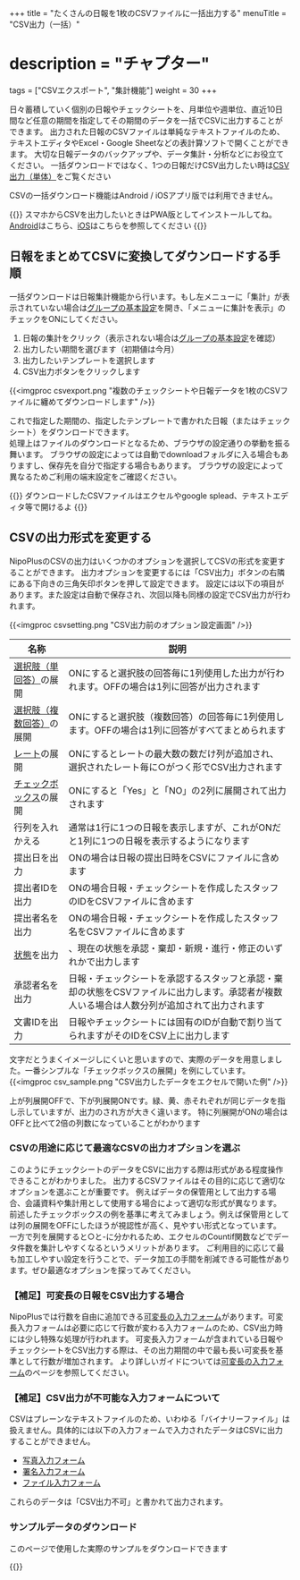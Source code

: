 +++
title = "たくさんの日報を1枚のCSVファイルに一括出力する"
menuTitle = "CSV出力（一括）"
# description = "チャプター"
tags = ["CSVエクスポート", "集計機能"]
weight = 30
+++


日々蓄積していく個別の日報やチェックシートを、月単位や週単位、直近10日間など任意の期間を指定してその期間のデータを一括でCSVに出力することができます。
出力された日報のCSVファイルは単純なテキストファイルのため、テキストエディタやExcel・Google Sheetなどの表計算ソフトで開くことができます。
大切な日報データのバックアップや、データ集計・分析などにお役立てください。
一括ダウンロードではなく、1つの日報だけCSV出力したい時は[CSV出力（単体）](/report/read/csv/)をご覧ください

CSVの一括ダウンロード機能はAndroid / iOSアプリ版では利用できません。

{{<alice pos="right" icon="phone">}}
スマホからCSVを出力したいときはPWA版としてインストールしてね。[Android](/system/android/)はこちら、[iOS](/system/ios/)はこちらを参照してください
{{</alice>}}

## 日報をまとめてCSVに変換してダウンロードする手順

一括ダウンロードは日報集計機能から行います。もし左メニューに「集計」が表示されていない場合は[グループの基本設定](/org/groupsetting/make/)を開き、「メニューに集計を表示」のチェックをONにしてください。

1. 日報の集計をクリック（表示されない場合は[グループの基本設定](/org/groupsetting/make/)を確認）
1. 出力したい期間を選びます（初期値は今月）
1. 出力したいテンプレートを選択します
1. CSV出力ボタンをクリックします

{{<imgproc csvexport.png "複数のチェックシートや日報データを1枚のCSVファイルに纏めてダウンロードします" />}}

これで指定した期間の、指定したテンプレートで書かれた日報（またはチェックシート）をダウンロードできます。  
処理上はファイルのダウンロードとなるため、ブラウザの設定通りの挙動を振る舞います。
ブラウザの設定によっては自動でdownloadフォルダに入る場合もありますし、保存先を自分で指定する場合もあります。
ブラウザの設定によって異なるためご利用の端末設定をご確認ください。

{{<alice pos="right" icon="ok">}}
ダウンロードしたCSVファイルはエクセルやgoogle splead、テキストエディタ等で開けるよ
{{</alice>}}

## CSVの出力形式を変更する

NipoPlusのCSVの出力はいくつかのオプションを選択してCSVの形式を変更することができます。
出力オプションを変更するには「CSV出力」ボタンの右隣にある下向きの三角矢印ボタンを押して設定できます。
設定には以下の項目があります。また設定は自動で保存され、次回以降も同様の設定でCSV出力が行われます。

{{<imgproc csvsetting.png "CSV出力前のオプション設定画面" />}}

|名称|説明|
|---|---|
|[選択肢（単回答）](/org/groupsetting/template/select/)の展開|ONにすると選択肢の回答毎に1列使用した出力が行われます。OFFの場合は1列に回答が出力されます|
|[選択肢（複数回答）](/org/groupsetting/template/select/)の展開|ONにすると選択肢（複数回答）の回答毎に1列使用します。OFFの場合は1列に回答がすべてまとめられます|
|[レート](/org/groupsetting/template/rate/)の展開|ONにするとレートの最大数の数だけ列が追加され、選択されたレート毎に○がつく形でCSV出力されます|
|[チェックボックス](/org/groupsetting/template/checkbox/)の展開|ONにすると「Yes」と「NO」の2列に展開されて出力されます|
|行列を入れかえる|通常は1行に1つの日報を表示しますが、これがONだと1列に1つの日報を表示するようになります|
|提出日を出力|ONの場合は日報の提出日時をCSVにファイルに含めます|
|提出者IDを出力|ONの場合日報・チェックシートを作成したスタッフのIDをCSVファイルに含めます|
|提出者名を出力|ONの場合日報・チェックシートを作成したスタッフ名をCSVファイルに含めます|
|[状態](/report/read/state/)を出力|、現在の状態を承認・棄却・新規・進行・修正のいずれかで出力します|
|承認者名を出力|日報・チェックシートを承認するスタッフと承認・棄却の状態をCSVファイルに出力します。承認者が複数人いる場合は人数分列が追加されて出力されます|
|文書IDを出力|日報やチェックシートには固有のIDが自動で割り当てられますがそのIDをCSV上に出力します|

文字だとうまくイメージしにくいと思いますので、実際のデータを用意しました。一番シンプルな「チェックボックスの展開」を例にしています。
{{<imgproc csv_sample.png "CSV出力したデータをエクセルで開いた例" />}}

上が列展開OFFで、下が列展開ONです。緑、黄、赤それぞれが同じデータを指し示していますが、出力のされ方が大きく違います。
特に列展開がONの場合はOFFと比べて2倍の列数になっていることがわかります

### CSVの用途に応じて最適なCSVの出力オプションを選ぶ

このようにチェックシートのデータをCSVに出力する際は形式がある程度操作できることがわかりました。
出力するCSVファイルはその目的に応じて適切なオプションを選ぶことが重要です。
例えばデータの保管用として出力する場合、会議資料や集計用として使用する場合によって適切な形式が異なります。
前述したチェックボックスの例を基準に考えてみましょう。例えば保管用としては列の展開をOFFにしたほうが視認性が高く、見やすい形式となっています。
一方で列を展開すると○と-に分かれるため、エクセルのCountif関数などでデータ件数を集計しやすくなるというメリットがあります。
ご利用目的に応じて最も加工しやすい設定を行うことで、データ加工の手間を削減できる可能性があります。ぜひ最適なオプションを探ってみてください。

### 【補足】可変長の日報をCSV出力する場合

NipoPlusでは行数を自由に追加できる[可変長の入力フォーム](/org/groupsetting/template/array/)があります。可変長入力フォームは必要に応じて行数が変わる入力フォームのため、CSV出力時には少し特殊な処理が行われます。
可変長入力フォームが含まれている日報やチェックシートをCSV出力する際は、その出力期間の中で最も長い可変長を基準として行数が増加されます。
より詳しいガイドについては[可変長の入力フォーム](/org/groupsetting/template/array/)のページを参照してください。

### 【補足】CSV出力が不可能な入力フォームについて

CSVはプレーンなテキストファイルのため、いわゆる「バイナリーファイル」は扱えません。具体的には以下の入力フォームで入力されたデータはCSVに出力することができません。

- [写真入力フォーム](/org/groupsetting/template/picture/)
- [署名入力フォーム](/org/groupsetting/template/sign/)
- [ファイル入力フォーム](/org/groupsetting/template/file/)

これらのデータは「CSV出力不可」と書かれて出力されます。

### サンプルデータのダウンロード

このページで使用した実際のサンプルをダウンロードできます

{{<attachments style="orange" />}}
